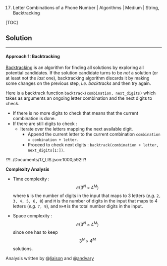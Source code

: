 17. Letter Combinations of a Phone Number | Algorithms | Medium | String, Backtracking

[TOC]

## Solution

---

#### Approach 1: Backtracking

[Backtracking](https://en.wikipedia.org/wiki/Backtracking) 
is an algorithm for finding all
solutions by exploring all potential candidates.
If the solution candidate turns to be _not_ a solution 
(or at least not the _last_ one), 
backtracking algorithm discards it by making some changes 
on the previous step, *i.e.* _backtracks_ and then try again.

Here is a backtrack function `backtrack(combination, next_digits)`
which takes as arguments an ongoing letter combination 
and the next digits to check.

* If there is no more digits to check
that means that the current combination is done.
* If there are still digits to check :
    * Iterate over the letters mapping the next available digit.
        * Append the current letter to the current combination 
        `combination = combination + letter`.
        * Proceed to check next digits : 
        `backtrack(combination + letter, next_digits[1:])`.
        
!?!../Documents/17_LIS.json:1000,592!?!



**Complexity Analysis**

* Time complexity : $$\mathcal{O}(3^N \times 4^M)$$
where `N` is the number of digits in the input that maps to  3 letters 
(*e.g.* `2, 3, 4, 5, 6, 8`) and `M` is the number of digits in the input
that maps to 4 letters (*e.g.* `7, 9`),
and `N+M` is the total number digits in the input.
 
* Space complexity : $$\mathcal{O}(3^N \times 4^M)$$ since one has to keep
$$3^N \times 4^M$$ solutions.

Analysis written by @[liaison](https://leetcode.com/liaison/)
and @[andvary](https://leetcode.com/andvary/)
